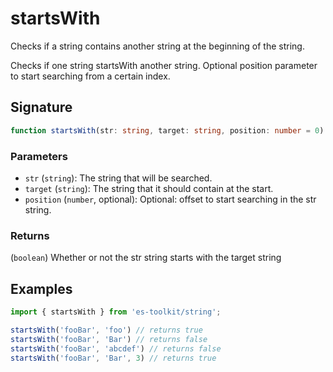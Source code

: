  # startsWith

 Checks if a string contains another string at the beginning of the string.

 Checks if one string startsWith another string. Optional position parameter to start searching from a certain index.

 ## Signature

 ```typescript
 function startsWith(str: string, target: string, position: number = 0): string;
 ```

 ### Parameters

 - `str` (`string`): The string that will be searched.
 - `target` (`string`): The string that it should contain at the start.
 - `position` (`number`, optional): Optional: offset to start searching in the str string.

 ### Returns

 (`boolean`) Whether or not the str string starts with the target string

 ## Examples

 ```typescript
 import { startsWith } from 'es-toolkit/string';

 startsWith('fooBar', 'foo') // returns true
 startsWith('fooBar', 'Bar') // returns false
 startsWith('fooBar', 'abcdef') // returns false
 startsWith('fooBar', 'Bar', 3) // returns true
 ```
